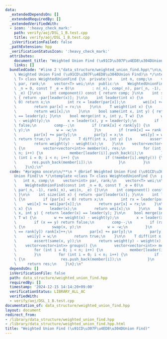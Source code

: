 ```yaml
---
data:
  _extendedDependsOn: []
  _extendedRequiredBy: []
  _extendedVerifiedWith:
  - icon: ':heavy_check_mark:'
    path: verify/aoj/DSL_1_B.test.cpp
    title: verify/aoj/DSL_1_B.test.cpp
  _isVerificationFailed: false
  _pathExtension: hpp
  _verificationStatusIcon: ':heavy_check_mark:'
  attributes:
    document_title: "Weighted Union Find (\u91CD\u307F\u4ED8\u304DUnion Find)"
    links: []
  bundledCode: "#line 2 \"data_structure/weighted_union_find.hpp\"\n\n/**\n * @brief\
    \ Weighted Union Find (\u91CD\u307F\u4ED8\u304DUnion Find)\n */\ntemplate <class\
    \ T> class WeightedUnionFind {\n  private:\n    int n, comp;\n    vector<int>\
    \ par, rank;\n    vector<T> wei;\n\n  public:\n    WeightedUnionFind(const int\
    \ _n = 0, const T _e = 0)\n        : n(_n), comp(_n), par(_n, -1), rank(_n), wei(n,\
    \ _e) {}\n\n    int component() const { return comp; }\n\n    int size(int x)\
    \ { return -par[leader(x)]; }\n\n    int leader(int x) {\n        if (par[x] <\
    \ 0) return x;\n        int rx = leader(par[x]);\n        wei[x] += wei[par[x]];\n\
    \        return par[x] = rx;\n    }\n\n    T weight(int x) {\n        leader(x);\n\
    \        return wei[x];\n    }\n\n    bool same(int x, int y) { return leader(x)\
    \ == leader(y); }\n\n    bool merge(int x, int y, T w) {\n        w += weight(x)\
    \ - weight(y);\n        x = leader(x), y = leader(y);\n        if (x == y) return\
    \ false;\n        comp--;\n        if (rank[x] < rank[y]) {\n            swap(x,\
    \ y);\n            w = -w;\n        }\n        if (rank[x] == rank[y]) rank[x]++;\n\
    \        par[x] += par[y];\n        par[y] = x;\n        wei[y] = w;\n       \
    \ return true;\n    }\n\n    T diff(int x, int y) {\n        assert(same(x, y));\n\
    \        return weight(y) - weight(x);\n    }\n\n    vector<vector<int>> groups()\
    \ {\n        vector<vector<int>> member(n), res;\n        for (int i = 0; i <\
    \ n; i++) {\n            member[leader(i)].push_back(i);\n        }\n        for\
    \ (int i = 0; i < n; i++) {\n            if (!member[i].empty()) {\n         \
    \       res.push_back(member[i]);\n            }\n        }\n        return res;\n\
    \    }\n};\n"
  code: "#pragma once\n\n/**\n * @brief Weighted Union Find (\u91CD\u307F\u4ED8\u304D\
    Union Find)\n */\ntemplate <class T> class WeightedUnionFind {\n  private:\n \
    \   int n, comp;\n    vector<int> par, rank;\n    vector<T> wei;\n\n  public:\n\
    \    WeightedUnionFind(const int _n = 0, const T _e = 0)\n        : n(_n), comp(_n),\
    \ par(_n, -1), rank(_n), wei(n, _e) {}\n\n    int component() const { return comp;\
    \ }\n\n    int size(int x) { return -par[leader(x)]; }\n\n    int leader(int x)\
    \ {\n        if (par[x] < 0) return x;\n        int rx = leader(par[x]);\n   \
    \     wei[x] += wei[par[x]];\n        return par[x] = rx;\n    }\n\n    T weight(int\
    \ x) {\n        leader(x);\n        return wei[x];\n    }\n\n    bool same(int\
    \ x, int y) { return leader(x) == leader(y); }\n\n    bool merge(int x, int y,\
    \ T w) {\n        w += weight(x) - weight(y);\n        x = leader(x), y = leader(y);\n\
    \        if (x == y) return false;\n        comp--;\n        if (rank[x] < rank[y])\
    \ {\n            swap(x, y);\n            w = -w;\n        }\n        if (rank[x]\
    \ == rank[y]) rank[x]++;\n        par[x] += par[y];\n        par[y] = x;\n   \
    \     wei[y] = w;\n        return true;\n    }\n\n    T diff(int x, int y) {\n\
    \        assert(same(x, y));\n        return weight(y) - weight(x);\n    }\n\n\
    \    vector<vector<int>> groups() {\n        vector<vector<int>> member(n), res;\n\
    \        for (int i = 0; i < n; i++) {\n            member[leader(i)].push_back(i);\n\
    \        }\n        for (int i = 0; i < n; i++) {\n            if (!member[i].empty())\
    \ {\n                res.push_back(member[i]);\n            }\n        }\n   \
    \     return res;\n    }\n};\n"
  dependsOn: []
  isVerificationFile: false
  path: data_structure/weighted_union_find.hpp
  requiredBy: []
  timestamp: '2024-12-15 14:14:20+09:00'
  verificationStatus: LIBRARY_ALL_AC
  verifiedWith:
  - verify/aoj/DSL_1_B.test.cpp
documentation_of: data_structure/weighted_union_find.hpp
layout: document
redirect_from:
- /library/data_structure/weighted_union_find.hpp
- /library/data_structure/weighted_union_find.hpp.html
title: "Weighted Union Find (\u91CD\u307F\u4ED8\u304DUnion Find)"
---
```

